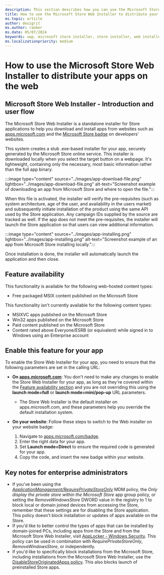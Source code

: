 ```yaml
---
description: This section describes how you can use the Microsoft Store Web installer to improve distribution of your app on the web
title: How to use the Microsoft Store Web Installer to distribute your apps on the web.
ms.topic: article
author: desigrit
ms.author: raober
ms.date: 05/07/2024
keywords: uwp, microsoft store installer, store installer, web installer
ms.localizationpriority: medium
---
```


# How to use the Microsoft Store Web Installer to distribute your apps on the web

## Microsoft Store Web Installer - Introduction and user flow

The Microsoft Store Web Installer is a standalone installer for Store applications to help you download and install apps from websites such as [apps.microsoft.com](https://apps.microsoft.com) and the [Microsoft Store badge](https://apps.microsoft.com/badge) on developers' websites.

This system creates a stub .exe-based installer for your app, securely generated by the Microsoft Store online service. This installer is downloaded locally when you select the target button on a webpage. It's lightweight, containing only the necessary, most basic information rather than the full app binary.

:::image type="content" source="../images/app-download-file.png" lightbox="../images/app-download-file.png" alt-text="Screenshot example of downloading an app from Microsoft Store and where to open the file.":::

When this file is activated, the installer will verify the pre-requisites (such as system architecture, age of the user, and availability in the users market) and subsequently initiate installation of the product using the same API used by the Store application. Any campaign IDs supplied by the source are tracked as well. If the app does not meet the pre-requisites, the installer will launch the Store application so that users can view additional information. 

:::image type="content" source="../images/app-installing.png" lightbox="../images/app-installing.png" alt-text="Screenshot example of an app from Microsoft Store installing locally.":::

Once installation is done, the installer will automatically launch the application and then close.

## Feature availability

This functionality is available for the following web-hosted content types:

- Free packaged MSIX content published on the Microsoft Store

This functionality isn't currently available for the following content types:

- MSIXVC apps published on the Microsoft Store
- Win32 apps published on the Microsoft Store
- Paid content published on the Microsoft Store
- Content rated above Everyone/ESRB (or equivalent) while signed in to Windows using an Enterprise account 

## Enable this feature for your app

To enable the Store Web Installer for your app, you need to ensure that the following parameters are set in the calling URL:

- **On [apps.microsoft.com](https://apps.microsoft.com)**: You don't need to make any changes to enable the Store Web Installer for your app, as long as they're covered within the [Feature availability section](#feature-availability) and you are not overriding this using the **launch mode=full** or **launch mode=mini/pop-up** URL parameters.
  - The Store Web Installer is the default installer on apps.microsoft.com, and these parameters help you override the default installation system.

- **On your website**: Follow these steps to switch to the Web installer on your website badge:
  1. Navigate to [apps.microsoft.com/badge](https://apps.microsoft.com/badge).
  1. Enter the right data for your app.
  1. Set **Launch mode=Direct** to ensure the required code is generated for your app.
  1. Copy the code, and insert the new badge within your website.

## Key notes for enterprise administrators

- If you've been using the *[ApplicationManagement/RequirePrivateStoreOnly](/microsoft-store/manage-access-to-private-store)* MDM policy, the *Only display the private store within the Microsoft Store* app group policy, or setting the *RemoveWindowsStore* DWORD value in the registry to 1 to block local or domain joined devices from accessing the Store, remember that these settings are for disabling the Store application. This policy doesn't block installation or updates of apps available on the Store.
- If you'd like to better control the types of apps that can be installed by domain-joined PCs, including apps from the Store and from the Microsoft Store Web Installer, visit [AppLocker - Windows Security](/windows/security/application-security/application-control/windows-defender-application-control/applocker/applocker-overview). This policy can be used in combination with *RequirePrivateStoreOnly*, *RemoveWindowsStore*, or independently.
- If you'd like to specifically block installations from the Microsoft Store, including installations from the Microsoft Store Web Installer, use the [DisableStoreOriginatedApps policy](/windows/client-management/mdm/policy-csp-applicationmanagement#disablestoreoriginatedapps). This also blocks launch of preinstalled Store apps.
